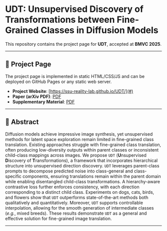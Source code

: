 # UDT: Unsupervised Discovery of Transformations between Fine-Grained Classes in Diffusion Models

This repository contains the project page for **UDT**, accepted at **BMVC 2025**.  

---

## 🔗 Project Page

The project page is implemented in static HTML/CSS/JS and can be deployed on GitHub Pages or any static web server.

- **Project Website**: [https://ssu-reality-lab.github.io/UDT/](#)  
- **Paper (arXiv PDF)**: [PDF](static/pdfs/UDT_BMVC_2025.pdf) 
- **Supplementary Material**: [PDF](static/pdfs/UDT_BMVC_2025_SUPP.pdf)  

---

## 📑 Abstract
Diffusion models achieve impressive image synthesis, yet unsupervised methods for latent space exploration remain limited in fine-grained class translation. Existing approaches struggle with fine-grained class translation, often producing low-diversity outputs within parent classes or inconsistent child-class mappings across images.  We propose `UDT` (**U**nsupervised **D**iscovery of **T**ransformations), a framework that incorporates hierarchical structure into unsupervised direction discovery. `UDT` leverages parent-class prompts to decompose predicted noise into class-general and class-specific components, ensuring translations remain within the parent domain while enabling disentangled child-class transformations. A hierarchy-aware contrastive loss further enforces consistency, with each direction corresponding to a distinct child class. Experiments on dogs, cats, birds, and flowers show that `UDT` outperforms state-of-the-art methods both qualitatively and quantitatively.  Moreover, `UDT` supports controllable interpolation, allowing for the smooth generation of intermediate classes (*e.g.*, mixed breeds). These results demonstrate `UDT` as a general and effective solution for fine-grained image translation. 

---

